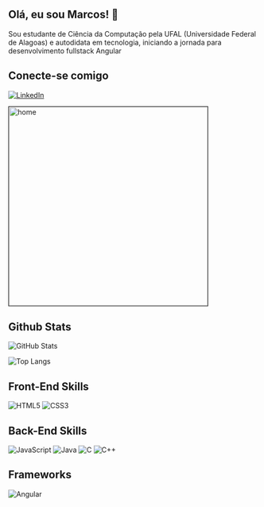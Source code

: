 ## Olá, eu sou Marcos! 🖖
<p>Sou estudante de Ciência da Computação pela UFAL (Universidade Federal de Alagoas) e autodidata em tecnologia, iniciando a jornada para desenvolvimento fullstack Angular</p>

## Conecte-se comigo 
[![LinkedIn](https://img.shields.io/badge/LinkedIn-000?style=for-the-badge&logo=linkedin&logoColor=B58D31)](https://www.linkedin.com/in/marcos-melo-dos-santos-b56290139/)

<div style="display: inline-block;">
    <img width="400px" border="1.1px solid" align="center" src="https://media.discordapp.net/attachments/784229787492679690/1084574595757133834/Screenshot_20230312-173318-010.png" alt="home">
</div><br>

## Github Stats

![GitHub Stats](https://github-readme-stats.vercel.app/api?username=TheMarksan&theme=transparent&bg_color=000&border_color=B58D31&show_icons=true&icon_color=B58D31&title_color=B58D31&text_color=fff&hide_title=true&hide=stars)

![Top Langs](https://github-readme-stats-git-masterrstaa-rickstaa.vercel.app/api/top-langs/?username=TheMarksan&bg_color=000&border_color=B58D31&title_color=E94D5F&text_color=FFF&hide_title=true&hide=stars&layout=compact)

## Front-End Skills
![HTML5](https://img.shields.io/badge/HTML5-000?style=for-the-badge&logo=html5&logoColor=B58D31)
![CSS3](https://img.shields.io/badge/CSS3-000?style=for-the-badge&logo=css3&logoColor=B58D31)


## Back-End Skills
![JavaScript](https://img.shields.io/badge/JavaScript-000?style=for-the-badge&logo=javascript&logoColor=B58D31)
![Java](https://img.shields.io/badge/Java-000?style=for-the-badge&logo=java&logoColor=B58D31)
![C](https://img.shields.io/badge/C-000?style=for-the-badge&logo=c&logoColor=B58D31)
![C++](https://img.shields.io/badge/C%2B%2B-000?style=for-the-badge&logo=c%2B%2B&logoColor=B58D31)

## Frameworks
![Angular](https://img.shields.io/badge/Angular-000?style=for-the-badge&logo=angular&logoColor=C3002F)
